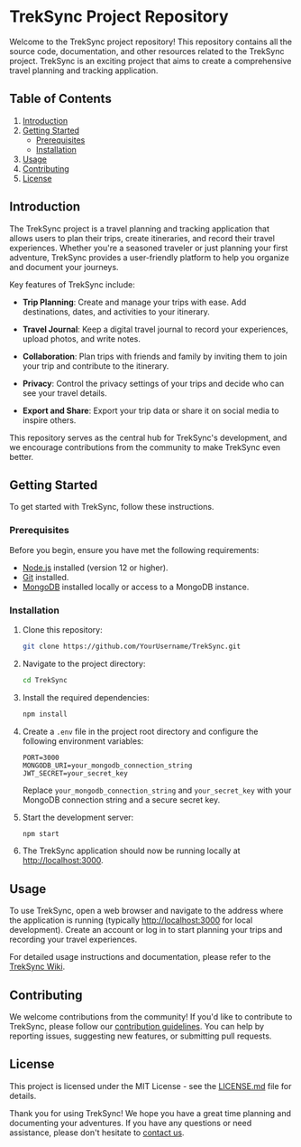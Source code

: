 # TrekSync Project Repository

Welcome to the TrekSync project repository! This repository contains all the source code, documentation, and other resources related to the TrekSync project. TrekSync is an exciting project that aims to create a comprehensive travel planning and tracking application.

## Table of Contents

1. [Introduction](#introduction)
2. [Getting Started](#getting-started)
   - [Prerequisites](#prerequisites)
   - [Installation](#installation)
3. [Usage](#usage)
4. [Contributing](#contributing)
5. [License](#license)

## Introduction

The TrekSync project is a travel planning and tracking application that allows users to plan their trips, create itineraries, and record their travel experiences. Whether you're a seasoned traveler or just planning your first adventure, TrekSync provides a user-friendly platform to help you organize and document your journeys.

Key features of TrekSync include:

- **Trip Planning**: Create and manage your trips with ease. Add destinations, dates, and activities to your itinerary.

- **Travel Journal**: Keep a digital travel journal to record your experiences, upload photos, and write notes.

- **Collaboration**: Plan trips with friends and family by inviting them to join your trip and contribute to the itinerary.

- **Privacy**: Control the privacy settings of your trips and decide who can see your travel details.

- **Export and Share**: Export your trip data or share it on social media to inspire others.

This repository serves as the central hub for TrekSync's development, and we encourage contributions from the community to make TrekSync even better.

## Getting Started

To get started with TrekSync, follow these instructions.

### Prerequisites

Before you begin, ensure you have met the following requirements:

- [Node.js](https://nodejs.org/) installed (version 12 or higher).
- [Git](https://git-scm.com/) installed.
- [MongoDB](https://www.mongodb.com/) installed locally or access to a MongoDB instance.

### Installation

1. Clone this repository:

   ```bash
   git clone https://github.com/YourUsername/TrekSync.git
   ```

2. Navigate to the project directory:

   ```bash
   cd TrekSync
   ```

3. Install the required dependencies:

   ```bash
   npm install
   ```

4. Create a `.env` file in the project root directory and configure the following environment variables:

   ```env
   PORT=3000
   MONGODB_URI=your_mongodb_connection_string
   JWT_SECRET=your_secret_key
   ```

   Replace `your_mongodb_connection_string` and `your_secret_key` with your MongoDB connection string and a secure secret key.

5. Start the development server:

   ```bash
   npm start
   ```

6. The TrekSync application should now be running locally at [http://localhost:3000](http://localhost:3000).

## Usage

To use TrekSync, open a web browser and navigate to the address where the application is running (typically [http://localhost:3000](http://localhost:3000) for local development). Create an account or log in to start planning your trips and recording your travel experiences.

For detailed usage instructions and documentation, please refer to the [TrekSync Wiki](https://github.com/YourUsername/TrekSync/wiki).

## Contributing

We welcome contributions from the community! If you'd like to contribute to TrekSync, please follow our [contribution guidelines](CONTRIBUTING.md). You can help by reporting issues, suggesting new features, or submitting pull requests.

## License

This project is licensed under the MIT License - see the [LICENSE.md](LICENSE.md) file for details.

Thank you for using TrekSync! We hope you have a great time planning and documenting your adventures. If you have any questions or need assistance, please don't hesitate to [contact us](mailto:contact@treksync.com).
